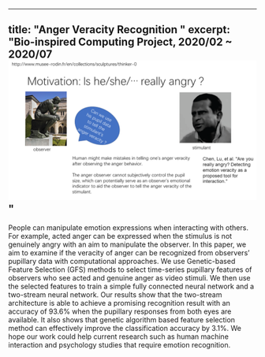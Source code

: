 
---
title: "Anger Veracity Recognition "
excerpt: "Bio-inspired Computing Project, 2020/02 ~ 2020/07<br/><img src='/images/幻灯片2.PNG'>"
---

People can manipulate emotion expressions when interacting with others. For example, acted anger can be expressed when the stimulus is not genuinely angry with an aim to manipulate the observer. In this paper, we aim to examine if the veracity of anger can be recognized from observers’ pupillary data with computational approaches. We use Genetic-based Feature Selection (GFS) methods to select time-series pupillary features of observers who see acted and genuine anger as video stimuli. We then use the selected features to train a simple fully connected neural network and a two-stream neural network. Our results show that the two-stream architecture is able to achieve a promising recognition result with an accuracy of 93.6% when the pupillary responses from both eyes are available. It also shows that genetic algorithm based feature selection method can effectively improve the classification accuracy by 3.1%. We hope our work could help current research such as human machine interaction and psychology studies that require emotion recognition.
